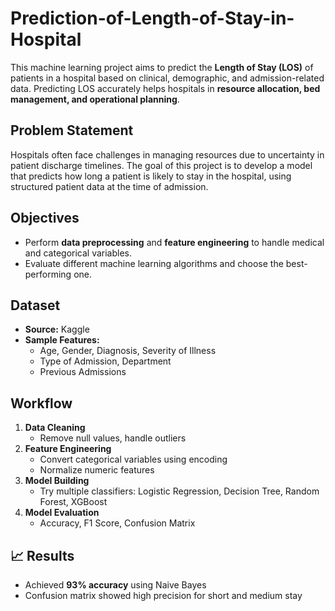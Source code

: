 # Prediction-of-Length-of-Stay-in-Hospital
This machine learning project aims to predict the **Length of Stay (LOS)** of patients in a hospital based on clinical, demographic, and admission-related data. Predicting LOS accurately helps hospitals in **resource allocation, bed management, and operational planning**.

## Problem Statement

Hospitals often face challenges in managing resources due to uncertainty in patient discharge timelines. The goal of this project is to develop a model that predicts how long a patient is likely to stay in the hospital, using structured patient data at the time of admission.

## Objectives
- Perform **data preprocessing** and **feature engineering** to handle medical and categorical variables.
- Evaluate different machine learning algorithms and choose the best-performing one.

## Dataset
- **Source:** Kaggle 
- **Sample Features:**
  - Age, Gender, Diagnosis, Severity of Illness
  - Type of Admission, Department
  - Previous Admissions

## Workflow
1. **Data Cleaning**
   - Remove null values, handle outliers
2. **Feature Engineering**
   - Convert categorical variables using encoding
   - Normalize numeric features
3. **Model Building**
   - Try multiple classifiers: Logistic Regression, Decision Tree, Random Forest, XGBoost
4. **Model Evaluation**
   - Accuracy, F1 Score, Confusion Matrix

## 📈 Results

- Achieved **93% accuracy** using Naive Bayes
- Confusion matrix showed high precision for short and medium stay

